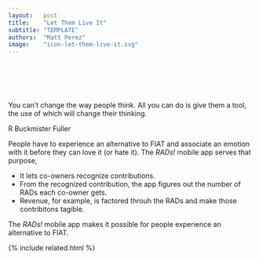 ```yaml
---
layout:   post
title:    "Let Them Live It"
subtitle: "TEMPLATE"
authors:  "Matt Perez"
image:    "icon-let-them-live-it.svg"
---
```


<div style="display:none;">
 <p>People have to experience non-<span class='_paradigm'>FIAT</span> and associate an emotion with it before they can figure out if they love it.\, or hate, or somethinmg in between.</p>
</div>

<h1>&nbsp;</h1>
  <div class="_center">
   <div class="_citation">
    <p>You can&rsquo;t change the way people think. All you can do is give them a tool, the use of which will change their thinking.</p>
    <p id="_signature">R Buckmister Fuller</p>
   </div>
  </div>
 <p>People have to experience an alternative to <span class='_paradigm'>FIAT</span> and associate an emotion with it before they can love it (or hate it). The <em><span class='_paradigm'>RAD</span>s!</em> mobile app serves that purpose,
  <ul>
   <li>It lets co-owners recognize contributions.</li>
   <li>From the recognized contribution, the app figures out the number of <span class='_paradigm'>RAD</span>s each co-owner gets.</li>
   <li>Revenue, for example, is factored throuh the <span class='_paradigm'>RAD</span>s and make those contribitons tagible.</li>
  </ul>
  <p>The <em><span class='_paradigm'>RAD</span>s!</em> mobile app makes it possible for people experience an alternative to <span class='_paradigm'>FIAT</span>.</p>

{% include related.html %}